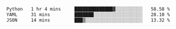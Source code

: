 <!--START_SECTION:waka-->

```txt
Python   1 hr 4 mins     ██████████████▓░░░░░░░░░░   58.58 %
YAML     31 mins         ███████░░░░░░░░░░░░░░░░░░   28.10 %
JSON     14 mins         ███▒░░░░░░░░░░░░░░░░░░░░░   13.32 %
```

<!--END_SECTION:waka-->
